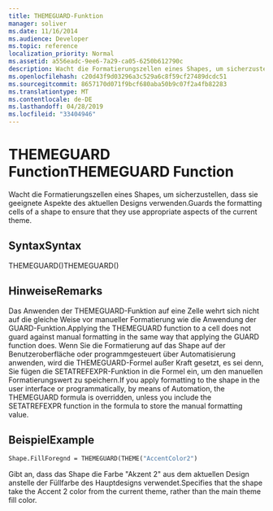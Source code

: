 ```yaml
---
title: THEMEGUARD-Funktion
manager: soliver
ms.date: 11/16/2014
ms.audience: Developer
ms.topic: reference
localization_priority: Normal
ms.assetid: a556eadc-9ee6-7a29-ca05-6250b612790c
description: Wacht die Formatierungszellen eines Shapes, um sicherzustellen, dass sie geeignete Aspekte des aktuellen Designs verwenden.
ms.openlocfilehash: c20d43f9d03296a3c529a6c8f59cf27489dcdc51
ms.sourcegitcommit: 8657170d071f9bcf680aba50b9c07f2a4fb82283
ms.translationtype: MT
ms.contentlocale: de-DE
ms.lasthandoff: 04/28/2019
ms.locfileid: "33404946"
---
```

# <a name="themeguard-function"></a><span data-ttu-id="e3ec4-103">THEMEGUARD Function</span><span class="sxs-lookup"><span data-stu-id="e3ec4-103">THEMEGUARD Function</span></span>

<span data-ttu-id="e3ec4-104">Wacht die Formatierungszellen eines Shapes, um sicherzustellen, dass sie geeignete Aspekte des aktuellen Designs verwenden.</span><span class="sxs-lookup"><span data-stu-id="e3ec4-104">Guards the formatting cells of a shape to ensure that they use appropriate aspects of the current theme.</span></span>
  
## <a name="syntax"></a><span data-ttu-id="e3ec4-105">Syntax</span><span class="sxs-lookup"><span data-stu-id="e3ec4-105">Syntax</span></span>

<span data-ttu-id="e3ec4-106">THEMEGUARD()</span><span class="sxs-lookup"><span data-stu-id="e3ec4-106">THEMEGUARD()</span></span>
  
## <a name="remarks"></a><span data-ttu-id="e3ec4-107">Hinweise</span><span class="sxs-lookup"><span data-stu-id="e3ec4-107">Remarks</span></span>

<span data-ttu-id="e3ec4-108">Das Anwenden der THEMEGUARD-Funktion auf eine Zelle wehrt sich nicht auf die gleiche Weise vor manueller Formatierung wie die Anwendung der GUARD-Funktion.</span><span class="sxs-lookup"><span data-stu-id="e3ec4-108">Applying the THEMEGUARD function to a cell does not guard against manual formatting in the same way that applying the GUARD function does.</span></span> <span data-ttu-id="e3ec4-109">Wenn Sie die Formatierung auf das Shape auf der Benutzeroberfläche oder programmgesteuert über Automatisierung anwenden, wird die THEMEGUARD-Formel außer Kraft gesetzt, es sei denn, Sie fügen die SETATREFEXPR-Funktion in die Formel ein, um den manuellen Formatierungswert zu speichern.</span><span class="sxs-lookup"><span data-stu-id="e3ec4-109">If you apply formatting to the shape in the user interface or programmatically, by means of Automation, the THEMEGUARD formula is overridden, unless you include the SETATREFEXPR function in the formula to store the manual formatting value.</span></span> 
  
## <a name="example"></a><span data-ttu-id="e3ec4-110">Beispiel</span><span class="sxs-lookup"><span data-stu-id="e3ec4-110">Example</span></span>

```vb
Shape.FillForegnd = THEMEGUARD(THEME("AccentColor2")
```

<span data-ttu-id="e3ec4-111">Gibt an, dass das Shape die Farbe "Akzent 2" aus dem aktuellen Design anstelle der Füllfarbe des Hauptdesigns verwendet.</span><span class="sxs-lookup"><span data-stu-id="e3ec4-111">Specifies that the shape take the Accent 2 color from the current theme, rather than the main theme fill color.</span></span>
  

